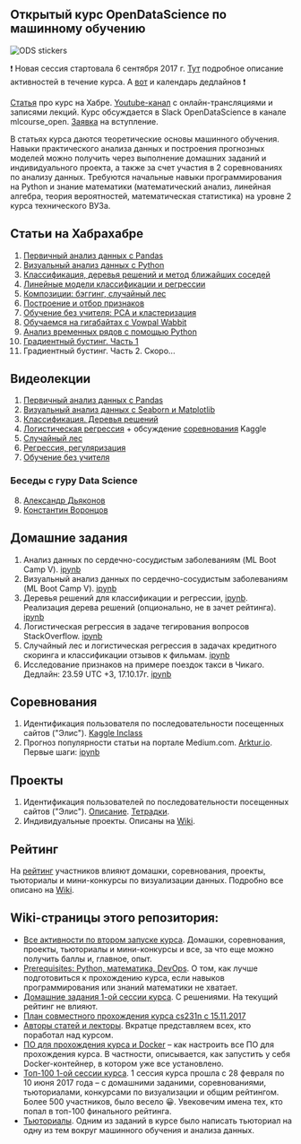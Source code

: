 ## Открытый курс OpenDataScience по машинному обучению
![ODS stickers](https://github.com/Yorko/mlcourse_open/blob/master/img/ods_stickers.jpg)

:exclamation: Новая сессия стартовала 6 сентября 2017 г. [Тут](https://goo.gl/cJbw7V) подробное описание активностей в течение курса. А [вот](https://calendar.google.com/calendar/ical/p56i6ec9s7nrvcjq4807sfr8co%40group.calendar.google.com/public/basic.ics) и календарь дедлайнов :exclamation:

[Статья](https://habrahabr.ru/company/ods/blog/334960/) про курс на Хабре. [Youtube-канал](https://www.youtube.com/channel/UCgGADKKGalfwSNbpSyM5ryg) c онлайн-трансляциями и записями лекций.
Курс обсуждается в Slack OpenDataScience в канале mlcourse_open. [Заявка](http://ods.ai/) на вступление.

В статьях курса даются теоретические основы машинного обучения. Навыки практического анализа данных и построения прогнозных моделей можно получить через выполнение домашних заданий и индивидуального проекта, а также за счет участия в 2 соревнованиях по анализу данных.
Требуются начальные навыки программирования на Python и знание математики (математический анализ, линейная алгебра, теория вероятностей, математическая статистика) на уровне 2 курса технического ВУЗа. 

## Статьи на Хабрахабре
1. [Первичный анализ данных с Pandas](https://habrahabr.ru/company/ods/blog/322626/)
2. [Визуальный анализ данных с Python](https://habrahabr.ru/company/ods/blog/323210/)
3. [Классификация, деревья решений и метод ближайших соседей](https://habrahabr.ru/company/ods/blog/322534/)
4. [Линейные модели классификации и регрессии](https://habrahabr.ru/company/ods/blog/323890/)
5. [Композиции: бэггинг, случайный лес](https://habrahabr.ru/company/ods/blog/324402/)
6. [Построение и отбор признаков](https://habrahabr.ru/company/ods/blog/325422/)
7. [Обучение без учителя: PCA и кластеризация](https://habrahabr.ru/company/ods/blog/325654/)
8. [Обучаемся на гигабайтах с Vowpal Wabbit](https://habrahabr.ru/company/ods/blog/326418/)
9. [Анализ временных рядов с помощью Python](https://habrahabr.ru/company/ods/blog/327242/)
10. [Градиентный бустинг. Часть 1](https://habrahabr.ru/company/ods/blog/327250/) 
11. Градиентный бустинг. Часть 2. Скоро...

## Видеолекции
1. [Первичный анализ данных с Pandas](https://www.youtube.com/watch?v=dEFxoyJhm3Y)
2. [Визуальный анализ данных с Seaborn и Matplotlib](https://www.youtube.com/watch?v=vm63p8Od0bM)
3. [Классификация. Деревья решений](https://www.youtube.com/watch?v=p9Hny3Cs6rk)
4. [Логистическая регрессия](https://www.youtube.com/watch?v=oTXGQ-_oqvI) + обсуждение [соревнования](https://inclass.kaggle.com/c/catch-me-if-you-can-intruder-detection-through-webpage-session-tracking2) Kaggle
5. [Случайный лес](https://www.youtube.com/watch?v=G0DmuuFeC30)
6. [Регрессия, регуляризация](https://www.youtube.com/watch?v=c_EsDMF3rsI)
7. [Обучение без учителя](https://www.youtube.com/watch?v=qmW968tw3AM)

### Беседы с гуру Data Science
8. [Александр Дьяконов](https://www.youtube.com/watch?v=qV3yjIyj7Dc)
9. [Константин Воронцов](https://youtu.be/DR3mgnEKRgI)


## Домашние задания
1. Анализ данных по сердечно-сосудистым заболеваниям (ML Boot Camp V). [ipynb](https://goo.gl/LffyJd)
2. Визуальный анализ данных по сердечно-сосудистым заболеваниям (ML Boot Camp V). [ipynb](https://goo.gl/QQGK3p)
3. Деревья решений для классификации и регрессии, [ipynb](https://goo.gl/787DsT). Реализация дерева решений (опционально, не в зачет рейтинга). [ipynb](https://goo.gl/m7XaGQ)
4. Логистическая регрессия в задаче тегирования вопросов StackOverflow. [ipynb](http://nbviewer.jupyter.org/github/Yorko/mlcourse_open/blob/master/jupyter_notebooks/topic04_linear_models/hw4_session2_stackoverflow_logistic_regression.ipynb?flush_cache=true)
5. Случайный лес и логистическая регрессия в задачах кредитного скоринга и классификации отзывов к фильмам. [ipynb](https://goo.gl/Pc71Cu)
6. Исследование признаков на примере поездок такси в Чикаго. Дедлайн: 23.59 UTC +3, 17.10.17г. [ipynb](https://goo.gl/2s3osC)

## Соревнования
1. Идентификация пользователя по последовательности посещенных сайтов ("Элис"). [Kaggle Inclass](https://inclass.kaggle.com/c/catch-me-if-you-can-intruder-detection-through-webpage-session-tracking2)
2. Прогноз популярности статьи на портале Medium.com. [Arktur.io](https://mlcourse.arktur.io/). Первые шаги: [ipynb](https://goo.gl/cz9jDd)

## Проекты
1. Идентификация пользователей по последовательности посещенных сайтов ("Элис"). [Описание](https://goo.gl/uWLMPd). [Тетрадки](https://github.com/Yorko/mlcourse_open/blob/master/jupyter_notebooks/project_alice).
2. Индивидуальные проекты. Описаны на [Wiki](https://goo.gl/cJbw7V).

## Рейтинг
На [рейтинг](https://goo.gl/cd8hUc) участников влияют домашки, соревнования, проекты, тьюториалы и мини-конкурсы по визуализации данных. Подробно все описано на [Wiki](https://goo.gl/cJbw7V).

## Wiki-страницы этого репозитория:

 - [Все активности по втором запуске курса](https://goo.gl/cJbw7V). Домашки, соревнования, проекты, тьюториалы и мини-конкурсы и все, за что еще можно получить баллы и, главное, опыт.
 - [Prerequisites: Python, математика, DevOps](https://github.com/Yorko/mlcourse_open/wiki/Prerequisites:-Python,-математика,-DevOps). О том, как лучше подготовиться к прохождению курса, если навыков программирования или знаний математики не хватает.
 - [Домашние задания 1-ой сессии курса](https://github.com/Yorko/mlcourse_open/wiki/Домашние-задания-1-сессии-курса). С решениями. На текущий рейтинг не влияют.
 - [План совместного прохождения курса cs231n c 15.11.2017](https://goo.gl/rQmctS)
 - [Авторы статей и лекторы](https://github.com/Yorko/mlcourse_open/wiki/Авторы-статей-и-лекторы). Вкратце представляем всех, кто поработал над курсом.
 - [ПО для прохождения курса и Docker](https://github.com/Yorko/mlcourse_open/wiki/ПО-для-прохождения-курса-и-Docker) – как настроить все ПО для прохождения курса. В частности, описывается, как запустить у себя Docker-контейнер, в котором уже все установлено.
 - [Топ-100 1-ой сессии курса](https://github.com/Yorko/mlcourse_open/wiki/Топ-100-участников-открытого-курса-OpenDataScience-по-машинному-обучению). 1 сессия курса прошла с 28 февраля по 10 июня 2017 года – с домашними заданими, соревнованиями, тьюториалами, конкурсами по визуализации и общим рейтингом. Более 500 участников, было весело :grinning:. Увековечим имена тех, кто попал в топ-100 финального рейтинга.
 - [Тьюториалы](https://github.com/Yorko/mlcourse_open/wiki/Тьюториалы,-написанные-участниками-курса). Одним из заданий в курсе было написать тьюториал на одну из тем вокруг машинного обучения и анализа данных. 
 



